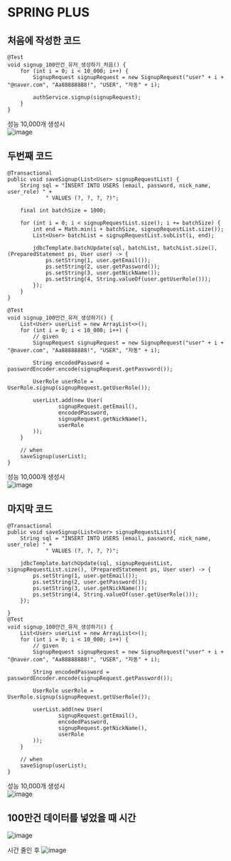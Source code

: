 # SPRING PLUS
  ## 처음에 작성한 코드


    @Test
    void signup_100만건_유저_생성하기_처음() {
        for (int i = 0; i < 10_000; i++) {
            SignupRequest signupRequest = new SignupRequest("user" + i + "@naver.com", "Aa88888888!", "USER", "자동" + i);

            authService.signup(signupRequest);
        }
    }
    
성능
10,000개 생성시   
![image](https://github.com/user-attachments/assets/60d95a10-8cfb-4289-9694-2d1208f47138)


## 두번째 코드
    @Transactional
    public void saveSignup(List<User> signupRequestList) {
        String sql = "INSERT INTO USERS (email, password, nick_name, user_role) " +
                " VALUES (?, ?, ?, ?)";

        final int batchSize = 1000;

        for (int i = 0; i < signupRequestList.size(); i += batchSize) {
            int end = Math.min(i + batchSize, signupRequestList.size());
            List<User> batchList = signupRequestList.subList(i, end);

            jdbcTemplate.batchUpdate(sql, batchList, batchList.size(), (PreparedStatement ps, User user) -> {
                ps.setString(1, user.getEmail());
                ps.setString(2, user.getPassword());
                ps.setString(3, user.getNickName());
                ps.setString(4, String.valueOf(user.getUserRole()));
            });
        }
    }

    @Test
    void signup_100만건_유저_생성하기() {
        List<User> userList = new ArrayList<>();
        for (int i = 0; i < 10_000; i++) {
            // given
            SignupRequest signupRequest = new SignupRequest("user" + i + "@naver.com", "Aa88888888!", "USER", "자동" + i);

            String encodedPassword = passwordEncoder.encode(signupRequest.getPassword());

            UserRole userRole = UserRole.signup(signupRequest.getUserRole());

            userList.add(new User(
                    signupRequest.getEmail(),
                    encodedPassword,
                    signupRequest.getNickName(),
                    userRole
            ));
        }

        // when
        saveSignup(userList);
    }

성능
10,000개 생성시   
![image](https://github.com/user-attachments/assets/4ce29ca9-2ce9-448b-addb-cbf28826d13e)

## 마지막 코드

    @Transactional
    public void saveSignup(List<User> signupRequestList){
        String sql = "INSERT INTO USERS (email, password, nick_name, user_role) " +
                " VALUES (?, ?, ?, ?)";

        jdbcTemplate.batchUpdate(sql, signupRequestList, signupRequestList.size(), (PreparedStatement ps, User user) -> {
            ps.setString(1, user.getEmail());
            ps.setString(2, user.getPassword());
            ps.setString(3, user.getNickName());
            ps.setString(4, String.valueOf(user.getUserRole()));
        });

    }
    @Test
    void signup_100만건_유저_생성하기() {
        List<User> userList = new ArrayList<>();
        for (int i = 0; i < 10_000; i++) {
            // given
            SignupRequest signupRequest = new SignupRequest("user" + i + "@naver.com", "Aa88888888!", "USER", "자동" + i);

            String encodedPassword = passwordEncoder.encode(signupRequest.getPassword());

            UserRole userRole = UserRole.signup(signupRequest.getUserRole());

            userList.add(new User(
                    signupRequest.getEmail(),
                    encodedPassword,
                    signupRequest.getNickName(),
                    userRole
            ));
        }

        // when
        saveSignup(userList);
    }

성능
10,000개 생성시   
![image](https://github.com/user-attachments/assets/28ad04df-7307-4913-92a0-1289f6b9e121)

## 100만건 데이터를 넣었을 때 시간
![image](https://github.com/user-attachments/assets/0ce1b3df-eda8-4205-b80f-e3878af4fc20)

시간 줄인 후
![image](https://github.com/user-attachments/assets/8db7f6f9-44c4-449d-ba01-52067baa797e)




